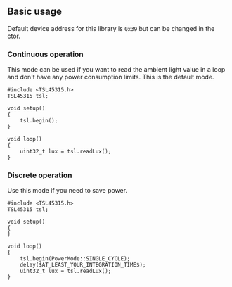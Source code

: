 Basic usage
-----------

Default device address for this library is ```0x39``` but can be changed in the ctor.

### Continuous operation
This mode can be used if you want to read the ambient light value in a loop and don't have any power consumption limits. This is the default mode.
```
#include <TSL45315.h>
TSL45315 tsl;

void setup()
{
    tsl.begin();
}

void loop()
{
    uint32_t lux = tsl.readLux();
}
```

### Discrete operation
Use this mode if you need to save power.
```
#include <TSL45315.h>
TSL45315 tsl;

void setup()
{
}

void loop()
{
    tsl.begin(PowerMode::SINGLE_CYCLE);
    delay($AT_LEAST_YOUR_INTEGRATION_TIME$);
    uint32_t lux = tsl.readLux();
}
```